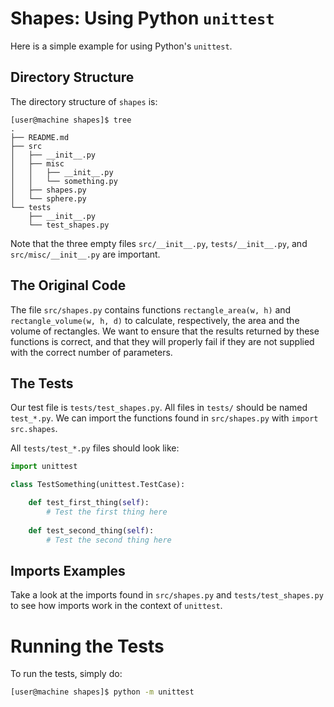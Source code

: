 # Shapes: Using Python `unittest`

Here is a simple example for using Python's `unittest`.


## Directory Structure

The directory structure of `shapes` is:

```text
[user@machine shapes]$ tree
.
├── README.md
├── src
│   ├── __init__.py
│   ├── misc
│   │   ├── __init__.py
│   │   └── something.py
│   ├── shapes.py
│   └── sphere.py
└── tests
    ├── __init__.py
    └── test_shapes.py
```

Note that the three empty files `src/__init__.py`, `tests/__init__.py`, and `src/misc/__init__.py` are important.


## The Original Code

The file `src/shapes.py` contains functions `rectangle_area(w, h)` and `rectangle_volume(w, h, d)` to calculate, respectively, the area and the volume of rectangles. We want to ensure that the results returned by these functions is correct, and that they will properly fail if they are not supplied with the correct number of parameters.


## The Tests

Our test file is `tests/test_shapes.py`. All files in `tests/` should be named `test_*.py`. We can import the functions found in `src/shapes.py` with `import src.shapes`.

All `tests/test_*.py` files should look like:

```python
import unittest

class TestSomething(unittest.TestCase):

    def test_first_thing(self):
        # Test the first thing here
        
    def test_second_thing(self):
        # Test the second thing here
```


## Imports Examples

Take a look at the imports found in `src/shapes.py` and `tests/test_shapes.py` to see how imports work in the context of `unittest`.


# Running the Tests

To run the tests, simply do:

```bash
[user@machine shapes]$ python -m unittest
```
